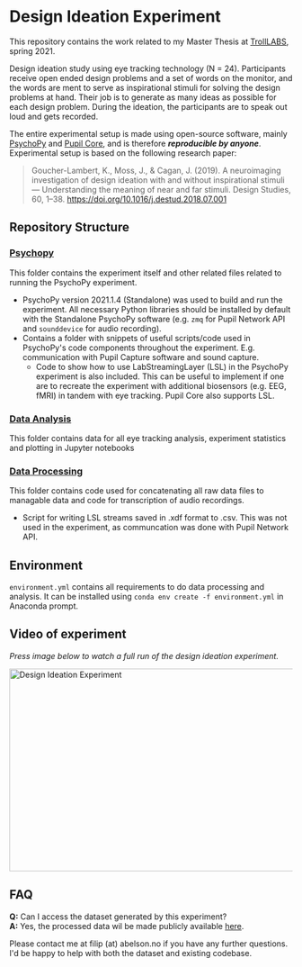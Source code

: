 # Design Ideation Experiment
This repository contains the work related to my Master Thesis at [TrollLABS](https://www.ntnu.edu/mtp/trolllabs), spring 2021.

Design ideation study using eye tracking technology (N = 24). Participants receive open ended design problems and a set of words on the monitor,  and the words are ment to serve as inspirational stimuli for solving the design problems at hand. Their job is to generate as many ideas as possible for each design problem. During the ideation, the participants are to speak out loud and gets recorded.

The entire experimental setup is made using open-source software, mainly [PsychoPy](https://psychopy.org/) and [Pupil Core](https://pupil-labs.com/products/core/), and is therefore _**reproducible by anyone**_. Experimental setup is based on the following research paper:
> Goucher-Lambert, K., Moss, J., & Cagan, J. (2019). A neuroimaging investigation of design ideation with and without inspirational stimuli — Understanding the meaning of near and far stimuli. Design Studies, 60, 1–38. https://doi.org/10.1016/j.destud.2018.07.001


## Repository Structure
### [Psychopy](psychopy/README.md) 
This folder contains the experiment itself and other related files related to running the PsychoPy experiment.

* PsychoPy version 2021.1.4 (Standalone) was used to build and run the experiment. All necessary Python libraries should be installed by default with the Standalone PsychoPy software (e.g. `zmq` for Pupil Network API and `sounddevice` for audio recording).
* Contains a folder with snippets of useful scripts/code used in PsychoPy's code components throughout the experiment. E.g. communication with Pupil Capture software and sound capture.
  * Code to show how to use LabStreamingLayer (LSL) in the PsychoPy experiment is also included. This can be useful to implement if one are to recreate the experiment with additional biosensors (e.g. EEG, fMRI) in tandem with eye tracking. Pupil Core also supports LSL. 

### [Data Analysis](data_analysis/README.md)
This folder contains data for all eye tracking analysis, experiment statistics and plotting in Jupyter notebooks

### [Data Processing](data_processing/README.md)
This folder contains code used for concatenating all raw data files to managable data and code for transcription of audio recordings.
* Script for writing LSL streams saved in .xdf format to .csv. This was not used in the experiment, as communcation was done with Pupil Network API.

## Environment
`environment.yml` contains all requirements to do data processing and analysis. It can be installed using `conda env create -f environment.yml` in Anaconda prompt.

## Video of experiment
_Press image below to watch a full run of the design ideation experiment._

<a href="http://www.youtube.com/watch?feature=player_embedded&v=xrr0F1UxRKA
" target="_blank"><img src="https://i.imgur.com/JMAxnap.png"
alt="Design Ideation Experiment" width="640" height="360" border="0" /></a>

## FAQ
**Q:** Can I access the dataset generated by this experiment? \
**A:** Yes, the processed data wil be made publicly available [here](https://doi.org/10.18710/0UZQWD).

Please contact me at filip (at) abelson.no if you have any further questions. I'd be happy to help with both the dataset and existing codebase.
